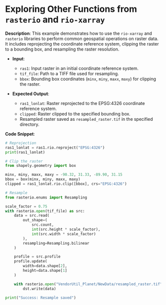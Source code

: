 # Exploring Other Functions from `rasterio` and `rio-xarray`

**Description**: This example demonstrates how to use the `rio-xarray` and `rasterio` libraries to perform common geospatial operations on raster data. It includes reprojecting the coordinate reference system, clipping the raster to a bounding box, and resampling the raster resolution.

- **Input**:
  - `ras1`: Input raster in an initial coordinate reference system.
  - `tif_file`: Path to a TIFF file used for resampling.
  - `bbox`: Bounding box coordinates (`minx`, `miny`, `maxx`, `maxy`) for clipping the raster.

- **Expected Output**:
  - `ras1_lonlat`: Raster reprojected to the EPSG:4326 coordinate reference system.
  - `clipped`: Raster clipped to the specified bounding box.
  - Resampled raster saved as `resampled_raster.tif` in the specified directory.

**Code Snippet**:

```python
# Reprojection
ras1_lonlat = ras1.rio.reproject("EPSG:4326")
print(ras1_lonlat)

# Clip the raster
from shapely.geometry import box

minx, miny, maxx, maxy = -90.32, 31.33, -89.90, 31.15
bbox = box(minx, miny, maxx, maxy)
clipped = ras1_lonlat.rio.clip([bbox], crs="EPSG:4326")

# Resample
from rasterio.enums import Resampling

scale_factor = 0.75
with rasterio.open(tif_file) as src:
    data = src.read(
        out_shape=(
            src.count,
            int(src.height * scale_factor),
            int(src.width * scale_factor)
        ),
        resampling=Resampling.bilinear
    )

    profile = src.profile
    profile.update(
        width=data.shape[2],
        height=data.shape[1]
    )

    with rasterio.open("VendorUtil_Planet/NewData/resampled_raster.tif", "w", **profile) as dst:
        dst.write(data)

print("Success: Resample saved")
